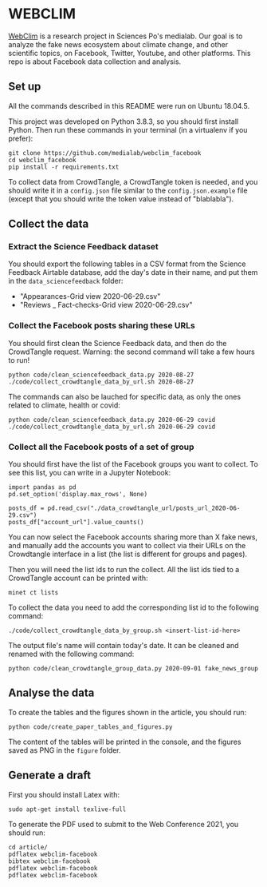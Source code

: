 # WEBCLIM

[WebClim](https://medialab.sciencespo.fr/activites/webclim/) is a research project in Sciences Po's medialab. Our goal is to analyze the fake news ecosystem about climate change, and other scientific topics, on Facebook, Twitter, Youtube, and other platforms. This repo is about Facebook data collection and analysis.

## Set up

All the commands described in this README were run on Ubuntu 18.04.5.

This project was developed on Python 3.8.3, so you should first install Python. Then run these commands in your terminal (in a virtualenv if you prefer):

```
git clone https://github.com/medialab/webclim_facebook
cd webclim_facebook
pip install -r requirements.txt
```

To collect data from CrowdTangle, a CrowdTangle token is needed, and you should write it in a `config.json` file similar to the `config.json.example` file (except that you should write the token value instead of "blablabla").

## Collect the data

### Extract the Science Feedback dataset

You should export the following tables in a CSV format from the Science Feedback Airtable database, add the day's date in their name, and put them in the `data_sciencefeedback` folder:
* "Appearances-Grid view 2020-06-29.csv"
* "Reviews _ Fact-checks-Grid view 2020-06-29.csv"

### Collect the Facebook posts sharing these URLs

You should first clean the Science Feedback data, and then do the CrowdTangle request. Warning: the second command will take a few hours to run!
```
python code/clean_sciencefeedback_data.py 2020-08-27
./code/collect_crowdtangle_data_by_url.sh 2020-08-27
```

The commands can also be lauched for specific data, as only the ones related to climate, health or covid:
```
python code/clean_sciencefeedback_data.py 2020-06-29 covid
./code/collect_crowdtangle_data_by_url.sh 2020-06-29 covid
```

### Collect all the Facebook posts of a set of group

You should first have the list of the Facebook groups you want to collect. To see this list, you can write in a Jupyter Notebook:

```
import pandas as pd
pd.set_option('display.max_rows', None)

posts_df = pd.read_csv("./data_crowdtangle_url/posts_url_2020-06-29.csv")
posts_df["account_url"].value_counts()
```

You can now select the Facebook accounts sharing more than X fake news, and manually add the accounts you want to collect via their URLs on the Crowdtangle interface in a list (the list is different for groups and pages).

Then you will need the list ids to run the collect. All the list ids tied to a CrowdTangle account can be printed with:

```
minet ct lists
```

To collect the data you need to add the corresponding list id to the following command:

```
./code/collect_crowdtangle_data_by_group.sh <insert-list-id-here>
```

The output file's name will contain today's date. It can be cleaned and renamed with the following command:
```
python code/clean_crowdtangle_group_data.py 2020-09-01 fake_news_group
```

## Analyse the data

To create the tables and the figures shown in the article, you should run:

```
python code/create_paper_tables_and_figures.py
```

The content of the tables will be printed in the console, and the figures saved as PNG in the `figure` folder.


## Generate a draft

First you should install Latex with:

```
sudo apt-get install texlive-full
```

To generate the PDF used to submit to the Web Conference 2021, you should run:

```
cd article/
pdflatex webclim-facebook
bibtex webclim-facebook
pdflatex webclim-facebook
pdflatex webclim-facebook
```